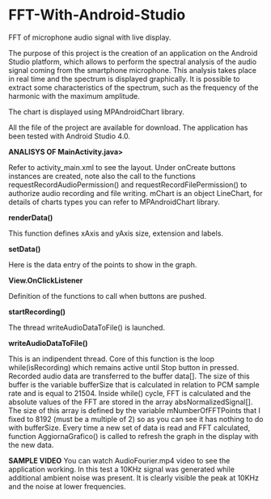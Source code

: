 # FFT-With-Android-Studio
FFT of microphone audio signal with live display.

The purpose of this project is the creation of an application on the Android Studio platform, which allows to perform the spectral analysis of the audio signal coming from the smartphone microphone. This analysis takes place in real time and the spectrum is displayed graphically.
It is possible to extract some characteristics of the spectrum, such as the frequency of the harmonic with the maximum amplitude.

The chart is displayed using MPAndroidChart library.

All the file of the project are available for download.
The application has been tested with Android Studio 4.0.

<b>ANALISYS OF MainActivity.java></b>

Refer to activity_main.xml to see the layout. 
Under onCreate buttons instances are created, note also the call to the functions requestRecordAudioPermission() and requestRecordFilePermission() to authorize audio recording and file writing. 
mChart is an object LineChart, for details of charts types you can refer to MPAndroidChart library.

<b>renderData()</b>

This function defines xAxis and yAxis size, extension and labels.

<b>setData()</b>

Here is the data entry of the points to show in the graph.

<b>View.OnClickListener</b>

Definition of the functions to call when buttons are pushed. 

<b>startRecording()</b>

The thread writeAudioDataToFile() is launched. 

<b>writeAudioDataToFile()</b>

This is an indipendent thread. Core of this function is the loop while(isRecording) which remains active until Stop button in pressed.
Recorded audio data are transferred to the buffer data[]. The size of this buffer is the variable bufferSize that is calculated in relation to PCM sample rate and is equal to 21504. Inside while() cycle, FFT is calculated and the absolute values of the FFT are stored in the array absNormalizedSignal[]. The size of this array is defined by the variable mNumberOfFFTPoints that I fixed to 8192 (must be a multiple of 2) so as you can see it has nothing to do with bufferSize.
Every time a new set of data is read and FFT calculated, function AggiornaGrafico() is called to refresh the graph in the display with the new data.

<B>SAMPLE VIDEO</B>
You can watch AudioFourier.mp4 video to see the application working. In this test a 10KHz signal was generated while additional ambient noise was present. 
It is clearly visible the peak at 10KHz and the noise at lower frequencies.
